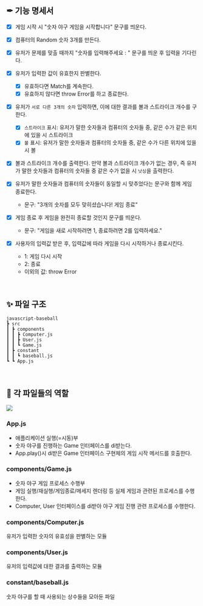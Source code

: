 ## ✒ 기능 명세서

- [x] 게임 시작 시 "숫자 야구 게임을 시작합니다" 문구를 띄운다.

- [x] 컴퓨터의 Random 숫자 3개를 만든다.

- [x] 유저가 문제를 맞출 때까지 "숫자를 입력해주세요 : " 문구를 띄운 후 입력을 기다린다.

- [x] 유저가 입력한 값이 유효한지 판별한다.

  - [x] 유효하다면 Match를 계속한다.
  - [x] 유효하지 않다면 throw Error를 하고 종료한다.

- [x] 유저가 `서로 다른 3개의 숫자` 입력하면, 이에 대한 결과를 볼과 스트라이크 개수를 구한다.

  - [x] `스트라이크` 표시: 유저가 말한 숫자들과 컴퓨터의 숫자들 중, 같은 수가 같은 위치에 있을 시 스트라이크
  - [x] `볼` 표시: 유저가 말한 숫자들과 컴퓨터의 숫자들 중, 같은 수가 다른 위치에 있을 시 볼

- [x] 볼과 스트라이크 개수를 출력한다. 만약 볼과 스트라이크 개수가 없는 경우, 즉 유저가 말한 숫자들과 컴퓨터의 숫자들 중 같은 수가 없을 시 `낫싱`을 출력한다.

- [x] 유저가 말한 숫자들과 컴퓨터의 숫자들이 동일할 시 맞추었다는 문구와 함께 게임 종료한다.

  - 문구: "3개의 숫자를 모두 맞히셨습니다! 게임 종료"

- [x] 게임 종료 후 게임을 완전히 종료할 것인지 문구를 띄운다.

  - 문구: "게임을 새로 시작하려면 1, 종료하려면 2를 입력하세요."

- [x] 사용자의 입력값 받은 후, 입력값에 따라 게임을 다시 시작하거나 종료시킨다.
  - 1: 게임 다시 시작
  - 2: 종료
  - 이외의 값: throw Error

<br />

## ✨ 파일 구조

```
javascript-baseball
┣ src
┃ ┣ components
┃ ┃ ┣ Computer.js
┃ ┃ ┣ User.js
┃ ┃ ┗ Game.js
┃ ┣ constant
┃ ┃ ┗ baseball.js
┗ ┗ App.js
```

<br />

## 🎨 각 파일들의 역할

<img src="https://imgur.com/wxdpoXY.png" />

### App.js

- 애플리케이션 실행(=시동)부
- 숫자 야구를 진행하는 Game 인터페이스를 di받는다.
- App.play()시 di받은 Game 인터페이스 구현체의 게임 시작 메서드를 호출한다.

### components/Game.js

- 숫자 야구 게임 프로세스 수행부
- 게임 실행/재실행/게임종료/메세지 렌더링 등 실제 게임과 관련된 프로세스를 수행한다.
- Computer, User 인터페이스를 di받아 야구 게임 진행 관련 프로세스를 수행한다.

### components/Computer.js

유저가 입력한 숫자의 유효성을 판별하는 모듈

### components/User.js

유저의 입력값에 대한 결과를 출력하는 모듈

### constant/baseball.js

숫자 야구를 할 때 사용되는 상수들을 모아둔 파일
